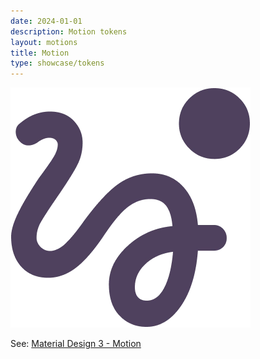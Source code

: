 ```yaml
---
date: 2024-01-01
description: Motion tokens
layout: motions
title: Motion
type: showcase/tokens
---
```

![tokens-motions.webp](/assets/tokens-motions_1722025271714_0.webp)

See: [Material Design 3 - Motion](https://m3.material.io/styles/motion/overview)
